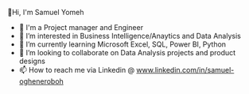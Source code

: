 👋Hi, I'm Samuel Yomeh
- 🔭 I'm a Project manager and Engineer
- 👀 I’m interested in Business Intelligence/Anaytics and Data Analysis
- 🌱 I’m currently learning Microsoft Excel, SQL, Power BI, Python
- 👯 I’m looking to collaborate on Data Analysis projects and product designs
- 📫 How to reach me via Linkedin @ www.linkedin.com/in/samuel-ogheneroboh   

